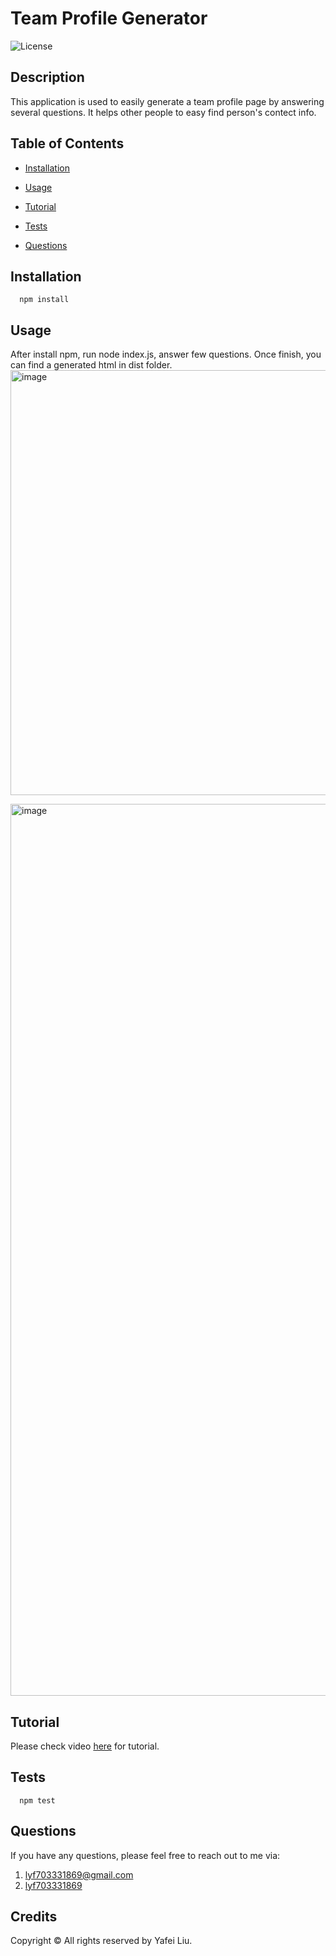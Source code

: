 
  # Team Profile Generator
  ![License](https://img.shields.io/badge/license-MIT-green?style=for-the-badge&logo=appveyor)

  ## Description
  This application is used to easily generate a team profile page by answering several questions. It helps other people to easy find person's contect info.
  

  ## Table of Contents

  * [Installation](#installation)

  * [Usage](#usage)

  * [Tutorial](#tutorial)

  * [Tests](#tests)

  * [Questions](#questions)


  ## Installation
```
  npm install
```

  ## Usage

  After install npm, run node index.js, answer few questions. Once finish, you can find a generated html in dist folder.
  <img width="680" alt="image" src="https://user-images.githubusercontent.com/103960619/172527831-0388f6b4-1246-40c7-a697-e3c04793af11.png">

  <img width="1427" alt="image" src="https://user-images.githubusercontent.com/103960619/172527591-635bc383-bed6-4c9d-aa4c-2dd55020bb65.png">


  ## Tutorial

  Please check video [here](https://www.youtube.com/watch?v=fYWOkRfJQP4) for tutorial.
  

  ## Tests
```
  npm test
```

  ## Questions
  
  If you have any questions, please feel free to reach out to me via:
  1. lyf703331869@gmail.com
  2. [lyf703331869](https://github.com/lyf703331869)
  
  
  ## Credits
  Copyright © All rights reserved by Yafei Liu.   
